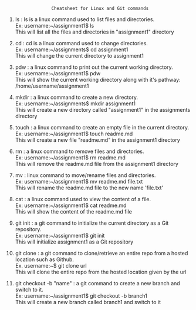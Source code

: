                      Cheatsheet for Linux and Git commands  
1. ls : ls is a linux command used to list files and directories.  
Ex: username:~/assignment1$ ls  
This will list all the files and directories in "assignment1" directory  

2. cd : cd is a linux command used to change directories.  
Ex: username:~/assignments$ cd assignment1  
This will change the current directory to assignment1  

3. pdw : a linux command to print out the current working directory.  
Ex: username:~/assignment1$ pdw  
This will show the current working  directory along with it's pathway: /home/username/assignment1  

4. mkdir : a linux command to create a new directory.  
Ex:  username:~/assignments$ mkdir assignment1  
This will create a new directory called "assignment1" in the assignments directory  

5. touch : a linux command to create an empty file in the current directory.  
Ex:  username:~/assignment1$ touch readme.md  
This will create a new file "readme.md" in the assignment1 directory  

6. rm : a linux command to remove files and directories.  
Ex:  username:~/assignment1$ rm readme.md  
This will remove the readme.md file from the assignment1 directory  

7. mv : linux command to move/rename files and directories.  
Ex:   username:~/assignment1$ mv readme.md file.txt  
This will rename the readme.md file to the new name 'file.txt'  

8. cat : a linux command used to view the content of a file.  
Ex:  username:~/assignment1$ cat readme.md  
This will show the content of the readme.md file  

9. git init : a git command to initialize the current directory as a Git repository.  
Ex: username:~/assignment1$ git init  
This will initialize assignment1 as a Git repository  

10. git clone : a git command to clone/retrieve an entire repo from a hosted location such as Github.  
Ex. username:~$ git clone url  
This will clone the entire repo from the hosted location given by the url  

11. git checkout -b "name" : a git command to create a new branch and switch to it.  
Ex: username:~/assignment1$ git checkout -b branch1  
This will create a new branch called branch1 and switch to it
